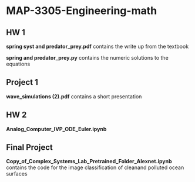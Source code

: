 # MAP-3305-Engineering-math
## HW 1
**spring syst and predator_prey.pdf** contains the write up from the textbook

**spring and predator_prey.py** contains the numeric solutions to the equations

## Project 1
**wave_simulations (2).pdf** contains a short presentation

## HW 2
**Analog_Computer_IVP_ODE_Euler.ipynb** 

## Final Project
**Copy_of_Complex_Systems_Lab_Pretrained_Folder_Alexnet.ipynb** contains the code for the image classification of cleanand polluted ocean surfaces
